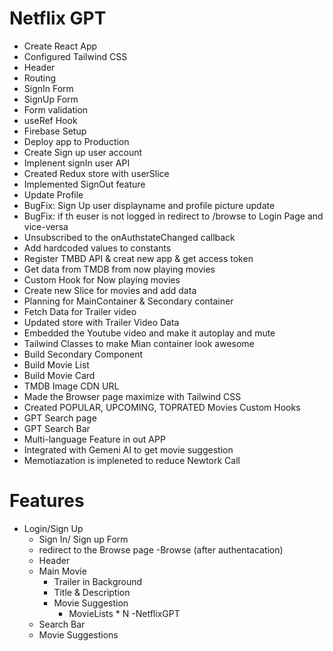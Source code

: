 # Netflix GPT
- Create React App
- Configured Tailwind CSS
- Header
- Routing
- SignIn Form
- SignUp Form
- Form validation
- useRef Hook
- Firebase Setup
- Deploy app to Production
- Create Sign up user account
- Implenent signIn user API
- Created Redux store with userSlice
- Implemented SignOut feature
- Update Profile
- BugFix: Sign Up user displayname and profile picture update
- BugFix: if th euser is not logged in redirect to /browse to Login Page and vice-versa
- Unsubscribed  to  the onAuthstateChanged callback
- Add hardcoded values to constants
- Register TMBD API & creat new app & get access token
- Get data from TMDB from now playing movies
- Custom Hook for Now playing movies
- Create new Slice for movies and add data
- Planning for MainContainer & Secondary container
- Fetch Data for Trailer video
- Updated store with Trailer Video Data
- Embedded the Youtube video and make it autoplay and mute
- Tailwind Classes to make Mian container look awesome
- Build Secondary Component
- Build Movie List
- Build Movie Card
- TMDB Image CDN URL
- Made the Browser page maximize with Tailwind CSS
- Created POPULAR, UPCOMING, TOPRATED Movies Custom Hooks
- GPT Search page
- GPT Search Bar
- Multi-language Feature in out APP
- Integrated with Gemeni AI to get movie suggestion
- Memotiazation is impleneted to reduce Newtork Call


# Features
- Login/Sign Up
    - Sign In/ Sign up Form
    - redirect to the Browse page
-Browse (after authentacation)
    - Header
    - Main Movie
        - Trailer in Background
        - Title & Description
        - Movie Suggestion
            - MovieLists * N
-NetflixGPT
    - Search Bar
    - Movie Suggestions